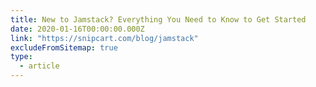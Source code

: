 ```yaml
---
title: New to Jamstack? Everything You Need to Know to Get Started
date: 2020-01-16T00:00:00.000Z
link: "https://snipcart.com/blog/jamstack"
excludeFromSitemap: true
type:
  - article
---
```

